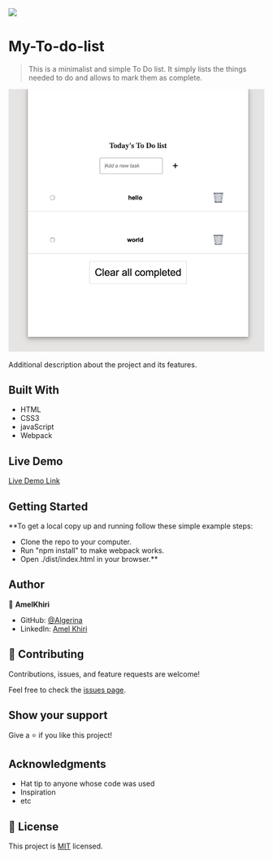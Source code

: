 ![](https://img.shields.io/badge/Microverse-blueviolet)

# My-To-do-list

> This is a minimalist and simple To Do list.  It simply lists the things needed to do and allows  to mark them as complete.

![screenshot](./finalTodo.png)

Additional description about the project and its features.

## Built With

- HTML
- CSS3
- javaScript
- Webpack

## Live Demo

[Live Demo Link](https://algerina.github.io/My-to-do-list/dist)


## Getting Started

**To get a local copy up and running follow these simple example steps:
- Clone the repo to your computer.
- Run "npm install" to make webpack works.
- Open ./dist/index.html in your browser.**



## Author

👤 **AmelKhiri**


- GitHub: [@Algerina](https://github.com/Algerina)
- LinkedIn: [Amel Khiri](https://linkedin.com/in/amel-khiri-qahwadji-37a550135)


## 🤝 Contributing

Contributions, issues, and feature requests are welcome!

Feel free to check the [issues page](https://github.com/algerina/My-To-do-list/issues).

## Show your support

Give a ⭐️ if you like this project!

## Acknowledgments

- Hat tip to anyone whose code was used
- Inspiration
- etc

## 📝 License

This project is [MIT](./MIT.md) licensed.
